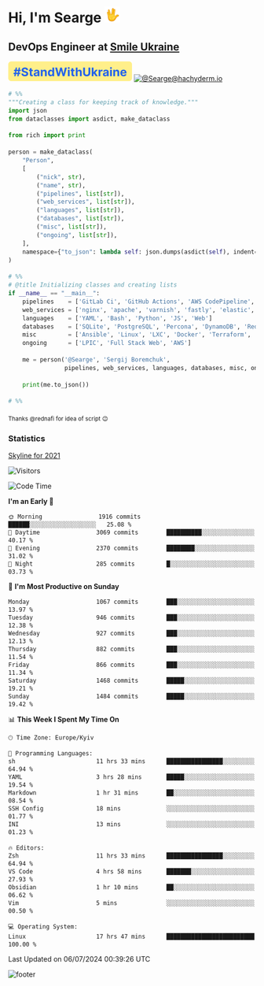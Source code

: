 # Hi, I'm Searge <img src="images/vulcan.webp" style="display: inline-block; margin: 0; height: 2rem" alt="Vulcan salute" />

## DevOps Engineer at [Smile Ukraine](https://smile-ukraine.com/en)

[![Stand With Ukraine](https://raw.githubusercontent.com/vshymanskyy/StandWithUkraine/main/badges/StandWithUkraine.svg)](https://stand-with-ukraine.pp.ua)
<a rel="me" href="https://hachyderm.io/@Searge">![@Searge@hachyderm.io](https://img.shields.io/badge/-@Searge-%232B90D9?logo=mastodon&logoColor=white)</a>

```python
# %%
"""Creating a class for keeping track of knowledge."""
import json
from dataclasses import asdict, make_dataclass

from rich import print

person = make_dataclass(
    "Person",
    [
        ("nick", str),
        ("name", str),
        ("pipelines", list[str]),
        ("web_services", list[str]),
        ("languages", list[str]),
        ("databases", list[str]),
        ("misc", list[str]),
        ("ongoing", list[str]),
    ],
    namespace={"to_json": lambda self: json.dumps(asdict(self), indent=4)},
)

# %%
# @title Initializing classes and creating lists
if __name__ == "__main__":
    pipelines    = ['GitLab Ci', 'GitHub Actions', 'AWS CodePipeline', 'Jenkins']
    web_services = ['nginx', 'apache', 'varnish', 'fastly', 'elastic', 'solr']
    languages    = ['YAML', 'Bash', 'Python', 'JS', 'Web']
    databases    = ['SQLite', 'PostgreSQL', 'Percona', 'DynamoDB', 'Redis']
    misc         = ['Ansible', 'Linux', 'LXC', 'Docker', 'Terraform', 'AWS']
    ongoing      = ['LPIC', 'Full Stack Web', 'AWS']

    me = person('@Searge', 'Sergij Boremchuk',
                pipelines, web_services, languages, databases, misc, ongoing)

    print(me.to_json())

# %%

```

<sub>Thanks @rednafi for idea of script :wink:</sub>

### Statistics

[Skyline for 2021](https://skyline.github.com/Searge/2021)

![Visitors](https://komarev.com/ghpvc/?username=searge&label=Profile%20views&color=0e75b6&style=flat) 
<!--START_SECTION:waka-->
![Code Time](http://img.shields.io/badge/Code%20Time-2%2C643%20hrs%2058%20mins-blue)

**I'm an Early 🐤** 

```text
🌞 Morning                1916 commits        ██████░░░░░░░░░░░░░░░░░░░   25.08 % 
🌆 Daytime                3069 commits        ██████████░░░░░░░░░░░░░░░   40.17 % 
🌃 Evening                2370 commits        ████████░░░░░░░░░░░░░░░░░   31.02 % 
🌙 Night                  285 commits         █░░░░░░░░░░░░░░░░░░░░░░░░   03.73 % 
```
📅 **I'm Most Productive on Sunday** 

```text
Monday                   1067 commits        ███░░░░░░░░░░░░░░░░░░░░░░   13.97 % 
Tuesday                  946 commits         ███░░░░░░░░░░░░░░░░░░░░░░   12.38 % 
Wednesday                927 commits         ███░░░░░░░░░░░░░░░░░░░░░░   12.13 % 
Thursday                 882 commits         ███░░░░░░░░░░░░░░░░░░░░░░   11.54 % 
Friday                   866 commits         ███░░░░░░░░░░░░░░░░░░░░░░   11.34 % 
Saturday                 1468 commits        █████░░░░░░░░░░░░░░░░░░░░   19.21 % 
Sunday                   1484 commits        █████░░░░░░░░░░░░░░░░░░░░   19.42 % 
```


📊 **This Week I Spent My Time On** 

```text
🕑︎ Time Zone: Europe/Kyiv

💬 Programming Languages: 
sh                       11 hrs 33 mins      ████████████████░░░░░░░░░   64.94 % 
YAML                     3 hrs 28 mins       █████░░░░░░░░░░░░░░░░░░░░   19.54 % 
Markdown                 1 hr 31 mins        ██░░░░░░░░░░░░░░░░░░░░░░░   08.54 % 
SSH Config               18 mins             ░░░░░░░░░░░░░░░░░░░░░░░░░   01.77 % 
INI                      13 mins             ░░░░░░░░░░░░░░░░░░░░░░░░░   01.23 % 

🔥 Editors: 
Zsh                      11 hrs 33 mins      ████████████████░░░░░░░░░   64.94 % 
VS Code                  4 hrs 58 mins       ███████░░░░░░░░░░░░░░░░░░   27.93 % 
Obsidian                 1 hr 10 mins        ██░░░░░░░░░░░░░░░░░░░░░░░   06.62 % 
Vim                      5 mins              ░░░░░░░░░░░░░░░░░░░░░░░░░   00.50 % 

💻 Operating System: 
Linux                    17 hrs 47 mins      █████████████████████████   100.00 % 
```


 Last Updated on 06/07/2024 00:39:26 UTC
<!--END_SECTION:waka-->

![footer](https://capsule-render.vercel.app/api?type=waving&color=gradient&customColorList=14,21&height=82&section=footer)
